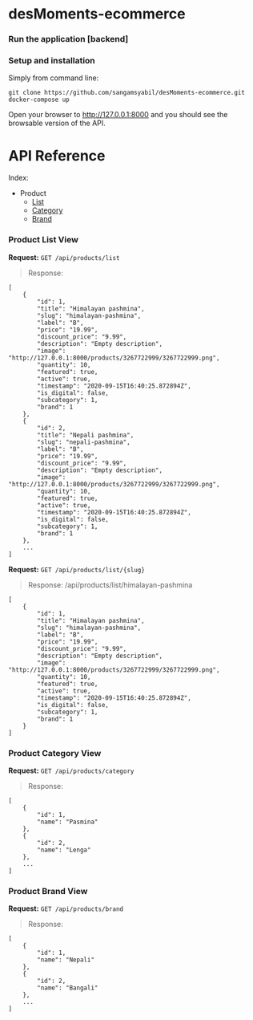 # desMoments-ecommerce

### Run the application [backend]

### Setup and installation
Simply from command line:
```shell script
git clone https://github.com/sangamsyabil/desMoments-ecommerce.git
docker-compose up 
```
Open your browser to http://127.0.0.1:8000 and you should see the browsable version of the API.

# API Reference
Index: 
* Product
    * [List](#product-list-view)
    * [Category](#product-category-view)
    * [Brand](#product-brand-view)

### Product List View
**Request:** `GET /api/products/list`
> Response:
```
[
    {
        "id": 1,
        "title": "Himalayan pashmina",
        "slug": "himalayan-pashmina",
        "label": "B",
        "price": "19.99",
        "discount_price": "9.99",
        "description": "Empty description",
        "image": "http://127.0.0.1:8000/products/3267722999/3267722999.png",
        "quantity": 10,
        "featured": true,
        "active": true,
        "timestamp": "2020-09-15T16:40:25.872894Z",
        "is_digital": false,
        "subcategory": 1,
        "brand": 1
    },
    {
        "id": 2,
        "title": "Nepali pashmina",
        "slug": "nepali-pashmina",
        "label": "B",
        "price": "19.99",
        "discount_price": "9.99",
        "description": "Empty description",
        "image": "http://127.0.0.1:8000/products/3267722999/3267722999.png",
        "quantity": 10,
        "featured": true,
        "active": true,
        "timestamp": "2020-09-15T16:40:25.872894Z",
        "is_digital": false,
        "subcategory": 1,
        "brand": 1
    },
    ...
]
```

**Request:** `GET /api/products/list/{slug}`
> Response: /api/products/list/himalayan-pashmina
```
[
    {
        "id": 1,
        "title": "Himalayan pashmina",
        "slug": "himalayan-pashmina",
        "label": "B",
        "price": "19.99",
        "discount_price": "9.99",
        "description": "Empty description",
        "image": "http://127.0.0.1:8000/products/3267722999/3267722999.png",
        "quantity": 10,
        "featured": true,
        "active": true,
        "timestamp": "2020-09-15T16:40:25.872894Z",
        "is_digital": false,
        "subcategory": 1,
        "brand": 1
    }
]
```

### Product Category View
**Request:** `GET /api/products/category`
> Response:
```
[
    {
        "id": 1,
        "name": "Pasmina"
    },
    {
        "id": 2,
        "name": "Lenga"
    },
    ...
]
```

### Product Brand View
**Request:** `GET /api/products/brand`
> Response:
```
[
    {
        "id": 1,
        "name": "Nepali"
    },
    {
        "id": 2,
        "name": "Bangali"
    },
    ...
]
```
